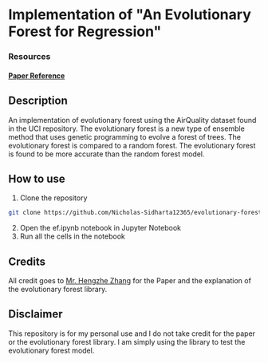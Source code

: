 # Implementation of "An Evolutionary Forest for Regression"

### Resources
#### [Paper Reference](./An_Evolutionary_Forest_for_Regression.pdf)

## Description
An implementation of evolutionary forest using the AirQuality dataset found in the UCI repository. The evolutionary forest is a new type of ensemble method that uses genetic programming to evolve a forest of trees. The evolutionary forest is compared to a random forest. The evolutionary forest is found to be more accurate than the random forest model.

## How to use
1. Clone the repository
```bash
git clone https://github.com/Nicholas-Sidharta12365/evolutionary-forest
```
2. Open the ef.ipynb notebook in Jupyter Notebook
3. Run all the cells in the notebook

## Credits
All credit goes to [Mr. Hengzhe Zhang](https://github.com/hengzhe-zhang) for the Paper and the explanation of the evolutionary forest library.

## Disclaimer
This repository is for my personal use and I do not take credit for the paper or the evolutionary forest library. I am simply using the library to test the evolutionary forest model.